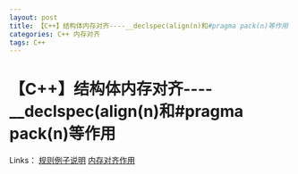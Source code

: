 ```yaml
---
layout: post
title: 【C++】结构体内存对齐----__declspec(align(n)和#pragma pack(n)等作用
categories: C++ 内存对齐
tags: C++
---
```


# 【C++】结构体内存对齐----__declspec(align(n)和#pragma pack(n)等作用

Links：
[规则例子说明](http://blog.csdn.net/hevc_cjl/article/details/12359627)
[内存对齐作用](http://my.oschina.net/simplefocus/blog/214509)